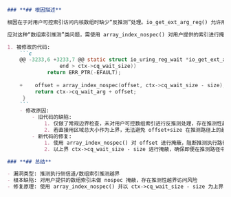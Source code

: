 ```markdown
### **## 根因描述**

根因在于对用户可控索引访问内核数组时缺少“反推测”处理。io_get_ext_arg_reg() 允许用户通过 ENTER_EXT_ARG_REG 传入一个偏移量 offset，内核在完成显式的边界检查（计算 end=offset+size 并与 ctx->cq_wait_size 比较）后，用该 offset 直接对内核中已预映射的等待参数区域进行索引访问（ctx->cq_wait_arg + offset）。在存在投机执行的 CPU 上，即使有常规边界检查，仍可能在检查生效前发生越界的“推测性访问”，形成侧信道利用的可能性。

应对这种“数组索引推测”类问题，需使用 array_index_nospec() 对用户提供的索引进行掩蔽，确保在推测路径中索引也被限制在合法范围内。同时，上界不能简单使用整个区域大小，而应结合结构体大小限制最大偏移（避免 offset+size 越界），即使用 ctx->cq_wait_size - size 作为掩蔽上界。

1. 被修改的代码:
    ```c
    @@ -3233,6 +3233,7 @@ static struct io_uring_reg_wait *io_get_ext_arg_reg(struct io_ring_ctx *ctx,
                 end > ctx->cq_wait_size))
             return ERR_PTR(-EFAULT);
     
    +    offset = array_index_nospec(offset, ctx->cq_wait_size - size);
         return ctx->cq_wait_arg + offset;
     }
    ```
    - 修改原因:
        - 旧代码的缺陷:
            1. 仅做了常规边界检查，未对用户可控数组索引进行反推测处理，存在推测性越界访问的侧信道风险。
            2. 若直接用区域总大小作为上界，无法避免 offset+size 在推测路径上的越界风险。
        - 新代码的修复:
            1. 使用 array_index_nospec() 对 offset 进行掩蔽，阻断推测执行路径中的越界访问。
            2. 以上界 ctx->cq_wait_size - size 进行掩蔽，确保即便在推测路径中也无法越过“结构体大小”所要求的最大合法偏移。

### **## 总结**

- 漏洞类型: 推测执行侧信道/数组索引推测越界
- 根本缺陷: 对用户提供的数组索引未做 nospec 掩蔽，存在推测性越界访问风险
- 修复原理: 使用 array_index_nospec() 并以 ctx->cq_wait_size - size 为上界限制索引，确保在推测与非推测路径中均不越界
```